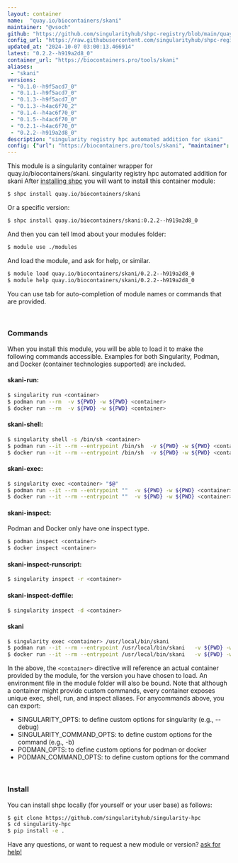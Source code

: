 ```yaml
---
layout: container
name:  "quay.io/biocontainers/skani"
maintainer: "@vsoch"
github: "https://github.com/singularityhub/shpc-registry/blob/main/quay.io/biocontainers/skani/container.yaml"
config_url: "https://raw.githubusercontent.com/singularityhub/shpc-registry/main/quay.io/biocontainers/skani/container.yaml"
updated_at: "2024-10-07 03:00:13.466914"
latest: "0.2.2--h919a2d8_0"
container_url: "https://biocontainers.pro/tools/skani"
aliases:
 - "skani"
versions:
 - "0.1.0--h9f5acd7_0"
 - "0.1.1--h9f5acd7_0"
 - "0.1.3--h9f5acd7_0"
 - "0.1.3--h4ac6f70_2"
 - "0.1.4--h4ac6f70_0"
 - "0.1.5--h4ac6f70_0"
 - "0.2.1--h4ac6f70_0"
 - "0.2.2--h919a2d8_0"
description: "singularity registry hpc automated addition for skani"
config: {"url": "https://biocontainers.pro/tools/skani", "maintainer": "@vsoch", "description": "singularity registry hpc automated addition for skani", "latest": {"0.2.2--h919a2d8_0": "sha256:b6bd0dc65ce49ed7d8c818037b14ecf8e3524c5a46fd1c8087e137aa2bb4a90a"}, "tags": {"0.1.0--h9f5acd7_0": "sha256:b3d0afd09f684cbcb92b73737db2a0f75421c008804a66ba2a3f04357076facf", "0.1.1--h9f5acd7_0": "sha256:9db3ad6c21b830bee564baca3b957f6565c0a1d177262b6e68289fe34a9c9e54", "0.1.3--h9f5acd7_0": "sha256:2ea1d3d1d3faf96963c4b7abd3d5af512b1cba1c90b01dbbc4246ba786a3c5ba", "0.1.3--h4ac6f70_2": "sha256:70f6761b55bab2c937deee47d0ef5624817b83a879e3a19c95198eabe951d232", "0.1.4--h4ac6f70_0": "sha256:56977563b025868422c3c380156d4b135f931d674b7e68a41f9f8ed8fb39347f", "0.1.5--h4ac6f70_0": "sha256:75111df14faf2c15c1ed8fa1a7a642bac0298b5f5d0863014c9a06c7b45fbb86", "0.2.1--h4ac6f70_0": "sha256:ae0af15139b6189f477dae79098951e0d60abb3a0ff23727428cf14ea3907ee7", "0.2.2--h919a2d8_0": "sha256:b6bd0dc65ce49ed7d8c818037b14ecf8e3524c5a46fd1c8087e137aa2bb4a90a"}, "docker": "quay.io/biocontainers/skani", "aliases": {"skani": "/usr/local/bin/skani"}}
---
```


This module is a singularity container wrapper for quay.io/biocontainers/skani.
singularity registry hpc automated addition for skani
After [installing shpc](#install) you will want to install this container module:


```bash
$ shpc install quay.io/biocontainers/skani
```

Or a specific version:

```bash
$ shpc install quay.io/biocontainers/skani:0.2.2--h919a2d8_0
```

And then you can tell lmod about your modules folder:

```bash
$ module use ./modules
```

And load the module, and ask for help, or similar.

```bash
$ module load quay.io/biocontainers/skani/0.2.2--h919a2d8_0
$ module help quay.io/biocontainers/skani/0.2.2--h919a2d8_0
```

You can use tab for auto-completion of module names or commands that are provided.

<br>

### Commands

When you install this module, you will be able to load it to make the following commands accessible.
Examples for both Singularity, Podman, and Docker (container technologies supported) are included.

#### skani-run:

```bash
$ singularity run <container>
$ podman run --rm  -v ${PWD} -w ${PWD} <container>
$ docker run --rm  -v ${PWD} -w ${PWD} <container>
```

#### skani-shell:

```bash
$ singularity shell -s /bin/sh <container>
$ podman run --it --rm --entrypoint /bin/sh  -v ${PWD} -w ${PWD} <container>
$ docker run --it --rm --entrypoint /bin/sh  -v ${PWD} -w ${PWD} <container>
```

#### skani-exec:

```bash
$ singularity exec <container> "$@"
$ podman run --it --rm --entrypoint ""  -v ${PWD} -w ${PWD} <container> "$@"
$ docker run --it --rm --entrypoint ""  -v ${PWD} -w ${PWD} <container> "$@"
```

#### skani-inspect:

Podman and Docker only have one inspect type.

```bash
$ podman inspect <container>
$ docker inspect <container>
```

#### skani-inspect-runscript:

```bash
$ singularity inspect -r <container>
```

#### skani-inspect-deffile:

```bash
$ singularity inspect -d <container>
```


#### skani

```bash
$ singularity exec <container> /usr/local/bin/skani
$ podman run --it --rm --entrypoint /usr/local/bin/skani   -v ${PWD} -w ${PWD} <container> -c " $@"
$ docker run --it --rm --entrypoint /usr/local/bin/skani   -v ${PWD} -w ${PWD} <container> -c " $@"
```



In the above, the `<container>` directive will reference an actual container provided
by the module, for the version you have chosen to load. An environment file in the
module folder will also be bound. Note that although a container
might provide custom commands, every container exposes unique exec, shell, run, and
inspect aliases. For anycommands above, you can export:

 - SINGULARITY_OPTS: to define custom options for singularity (e.g., --debug)
 - SINGULARITY_COMMAND_OPTS: to define custom options for the command (e.g., -b)
 - PODMAN_OPTS: to define custom options for podman or docker
 - PODMAN_COMMAND_OPTS: to define custom options for the command

<br>

### Install

You can install shpc locally (for yourself or your user base) as follows:

```bash
$ git clone https://github.com/singularityhub/singularity-hpc
$ cd singularity-hpc
$ pip install -e .
```

Have any questions, or want to request a new module or version? [ask for help!](https://github.com/singularityhub/singularity-hpc/issues)